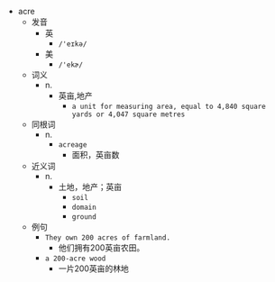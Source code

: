 - acre
  - 发音
    - 英
      - `/'eɪkə/`
    - 美
      - `/'ekɚ/`
  - 词义
    - n.
      - 英亩,地产
        - `a unit for measuring area, equal to 4,840 square yards or 4,047 square metres`
  - 同根词
    - n.
      - `acreage`
        - 面积，英亩数
  - 近义词
    - n.
      - 土地，地产；英亩
        - `soil`
        - `domain`
        - `ground`
  - 例句
    - `They own 200 acres of farmland.`
      - 他们拥有200英亩农田。
    - `a 200-acre wood`
      - 一片200英亩的林地

